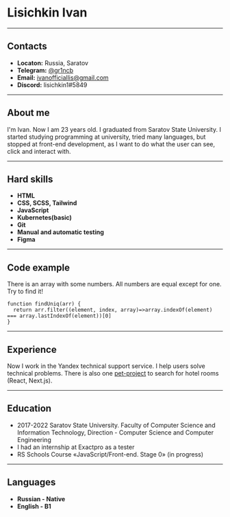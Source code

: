 # **Lisichkin Ivan**

***
## Contacts
- __Locaton:__ Russia, Saratov
- __Telegram:__ [@gr1ncb][1]
- __Email:__ <ivanofficiallis@gmail.com>
- __Discord:__ lisichkin1#5849

[1]: https://t.me/gr1ncb "Telegram"
[2]: https://github.com/lisichkin1/diplom-travel/tree/main/travel "pet-project"

***
## About me
I'm Ivan. Now I am 23 years old. I graduated from Saratov State University. I started studying programming at university, tried many languages, but stopped at front-end development, as I want to do what the user can see, click and interact with.

***
## Hard skills
- __HTML__
- __CSS, SCSS, Tailwind__
- __JavaScript__
- __Kubernetes(basic)__
- __Git__
- __Manual and automatic testing__
- __Figma__

***
## Code example
There is an array with some numbers. All numbers are equal except for one. Try to find it!
```JS
function findUniq(arr) {
  return arr.filter((element, index, array)=>array.indexOf(element) === array.lastIndexOf(element))[0]
}
```

***
## Experience
Now I work in the Yandex technical support service. I help users solve technical problems.
There is also one [pet-project][2] to search for hotel rooms (React, Next.js).

***
## Education
- 2017-2022
Saratov State University. Faculty of Computer Science and Information Technology, Direction - Computer Science and Computer Engineering
- I had an internship at Exactpro as a tester
- RS Schools Course «JavaScript/Front-end. Stage 0» (in progress)

***
## Languages
- __Russian - Native__
- __English - B1__